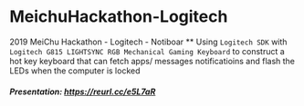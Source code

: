 # MeichuHackathon-Logitech
2019 MeiChu Hackathon - Logitech - Notiboar
**
Using `Logitech SDK` with `Logitech G815 LIGHTSYNC RGB Mechanical Gaming Keyboard` to construct a hot key keyboard that can fetch apps/ messages notificatioins and flash the LEDs when the computer is locked

##### Presentation: https://reurl.cc/e5L7aR
